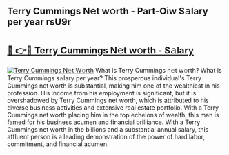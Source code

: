 ## Terry Cummings N𝚎t w𝚘rth - Part-Oiw S𝚊lary per year rsU9r

# <h2><a href="http://gc02sqp.nevu.top/?p=Terry+Cummings">🔗 👉🔴 Terry Cummings N𝚎t w𝚘rth - S𝚊lary</a></h2>

[![Terry Cummings N𝚎t W𝚘rth](https://i.imgur.com/Oavwk0R.jpeg)](http://gc02sqp.nevu.top/?p=Terry+Cummings)
What is Terry Cummings n𝚎t w𝚘rth? What is Terry Cummings s𝚊lary per year?
This prosperous individual's Terry Cummings net worth is substantial, making him one of the wealthiest in his profession. His income from his employment is significant, but it is overshadowed by Terry Cummings net worth, which is attributed to his diverse business activities and extensive real estate portfolio. With a Terry Cummings net worth placing him in the top echelons of wealth, this man is famed for his business acumen and financial brilliance. With a Terry Cummings net worth in the billions and a substantial annual salary, this affluent person is a leading demonstration of the power of hard labor, commitment, and financial acumen.
